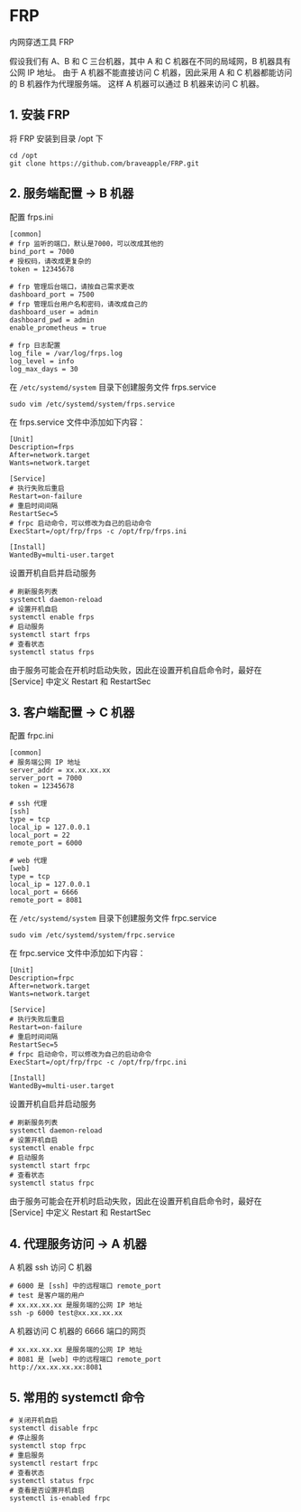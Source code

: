 # FRP
内网穿透工具 FRP

假设我们有 A、B 和 C 三台机器，其中 A 和 C 机器在不同的局域网，B 机器具有公网 IP 地址。
由于 A 机器不能直接访问 C 机器，因此采用 A 和 C 机器都能访问的 B 机器作为代理服务端。
这样 A 机器可以通过 B 机器来访问 C 机器。

## 1. 安装 FRP
将 FRP 安装到目录 /opt 下
```
cd /opt
git clone https://github.com/braveapple/FRP.git
```

## 2. 服务端配置 -> B 机器

配置 frps.ini 
```
[common]
# frp 监听的端口，默认是7000，可以改成其他的
bind_port = 7000
# 授权码，请改成更复杂的
token = 12345678

# frp 管理后台端口，请按自己需求更改
dashboard_port = 7500
# frp 管理后台用户名和密码，请改成自己的
dashboard_user = admin
dashboard_pwd = admin
enable_prometheus = true

# frp 日志配置
log_file = /var/log/frps.log
log_level = info
log_max_days = 30
```

在 `/etc/systemd/system` 目录下创建服务文件 frps.service
```
sudo vim /etc/systemd/system/frps.service
```

在 frps.service 文件中添加如下内容：
```
[Unit]
Description=frps
After=network.target
Wants=network.target

[Service]
# 执行失败后重启
Restart=on-failure
# 重启时间间隔
RestartSec=5
# frpc 启动命令，可以修改为自己的启动命令
ExecStart=/opt/frp/frps -c /opt/frp/frps.ini

[Install]
WantedBy=multi-user.target
```

设置开机自启并启动服务
```
# 刷新服务列表
systemctl daemon-reload
# 设置开机自启
systemctl enable frps
# 启动服务
systemctl start frps
# 查看状态
systemctl status frps
```
由于服务可能会在开机时启动失败，因此在设置开机自启命令时，最好在 [Service] 中定义 Restart 和 RestartSec

## 3. 客户端配置 -> C 机器

配置 frpc.ini
```
[common]
# 服务端公网 IP 地址
server_addr = xx.xx.xx.xx
server_port = 7000
token = 12345678

# ssh 代理
[ssh]
type = tcp
local_ip = 127.0.0.1
local_port = 22
remote_port = 6000

# web 代理
[web]
type = tcp
local_ip = 127.0.0.1
local_port = 6666
remote_port = 8081
```

在 `/etc/systemd/system` 目录下创建服务文件 frpc.service
```
sudo vim /etc/systemd/system/frpc.service
```

在 frpc.service 文件中添加如下内容：
```
[Unit]
Description=frpc
After=network.target
Wants=network.target

[Service]
# 执行失败后重启
Restart=on-failure
# 重启时间间隔
RestartSec=5
# frpc 启动命令，可以修改为自己的启动命令
ExecStart=/opt/frp/frpc -c /opt/frp/frpc.ini

[Install]
WantedBy=multi-user.target
```

设置开机自启并启动服务
```
# 刷新服务列表
systemctl daemon-reload
# 设置开机自启
systemctl enable frpc
# 启动服务
systemctl start frpc
# 查看状态
systemctl status frpc
```
由于服务可能会在开机时启动失败，因此在设置开机自启命令时，最好在 [Service] 中定义 Restart 和 RestartSec

## 4. 代理服务访问 -> A 机器

A 机器 ssh 访问 C 机器
```
# 6000 是 [ssh] 中的远程端口 remote_port
# test 是客户端的用户
# xx.xx.xx.xx 是服务端的公网 IP 地址
ssh -p 6000 test@xx.xx.xx.xx
```

A 机器访问 C 机器的 6666 端口的网页
```
# xx.xx.xx.xx 是服务端的公网 IP 地址
# 8081 是 [web] 中的远程端口 remote_port
http://xx.xx.xx.xx:8081
```

## 5. 常用的 systemctl 命令
```
# 关闭开机自启
systemctl disable frpc
# 停止服务
systemctl stop frpc
# 重启服务
systemctl restart frpc
# 查看状态
systemctl status frpc
# 查看是否设置开机自启
systemctl is-enabled frpc
```
